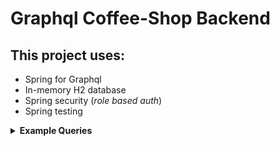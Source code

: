 # Graphql Coffee-Shop Backend

## This project uses:
- Spring for Graphql
- In-memory H2 database
- Spring security (_role based auth_)
- Spring testing


<details>
  <summary><b>Example Queries</b></summary>

- #### Find One Product ![FindOneProduct](https://github.com/Nick-M1/coffeeshop-backend/assets/91367903/5d3ba29c-11fd-4683-84dc-f4f04d9ed842)
- #### Find All Products ![FindAllProducts](https://github.com/Nick-M1/coffeeshop-backend/assets/91367903/b37cab7f-df46-4d08-aeac-883ed9508617)
- #### Create Product ![CreateProduct](https://github.com/Nick-M1/coffeeshop-backend/assets/91367903/bd99f3b1-52c2-46a8-9c74-ebe11f64b206)
- #### Create Transaction ![CreateTransaction](https://github.com/Nick-M1/coffeeshop-backend/assets/91367903/8b4660c1-897a-4bf2-8fc4-a3159d2a7c74)

</details>